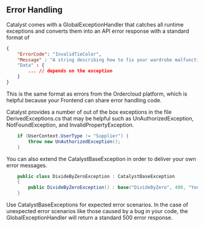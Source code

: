 ## Error Handling  

Catalyst comes with a GlobalExceptionHandler that catches all runtime exceptions and converts them into an API error response with a standard format of
```json
{
	"ErrorCode": "InvalidTieColor",
	"Message" : "A string describing how to fix your wardrobe malfunction"
	"Data" : {
		... // depends on the exception
	}
}
```

This is the same format as errors from the Ordercloud platform, which is helpful because your Frontend can share error handling code. 

Catalyst provides a number of out of the box exceptions in the file DerivedExceptions.cs that may be helpful such as UnAuthorizedException, NotFoundException, and InvalidPropertyException.

```c#
	if (UserContext.UserType != "Supplier") {
		throw new UnAuthorizedException();
	}
```

You can also extend the CatalystBaseException in order to deliver your own error messages.

```c#
    public class DivideByZeroException : CatalystBaseException
	{
        public DivideByZeroException() : base("DivideByZero", 400, "You have violated a fundamental mathmatical law.") { }
    }
```

Use CatalystBaseExceptions for expected error scenarios. In the case of unexpected error scenarios like those caused by a bug in your code, the GlobalExceptionHandler will return a standard 500 error response. 